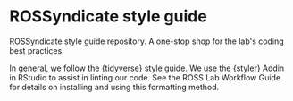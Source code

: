 # ROSSyndicate style guide

ROSSyndicate style guide repository. A one-stop shop for the lab's coding best practices.

In general, we follow [the {tidyverse} style guide](https://style.tidyverse.org/). We use the {styler} Addin in RStudio to assist in linting our code. See the ROSS Lab Workflow Guide for details on installing and using this formatting method.

